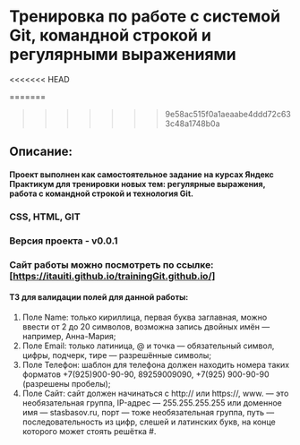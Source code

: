 # Тренировка по работе с системой Git, командной строкой и регулярными выражениями
<<<<<<< HEAD
 
=======


>>>>>>> 9e58ac515f0a1aeaabe4ddd72c633c48a1748b0a
## Описание:
#### Проект выполнен как самостоятельное задание на курсах Яндекс Практикум для тренировки новых тем: регулярные выражения, работа с командной строкой и технология Git.
 
 
### CSS, HTML, GIT
### Версия проекта - v0.0.1
### Сайт работы можно посмотреть по ссылке: [https://itauiti.github.io/trainingGit.github.io/]

#### ТЗ для валидации полей для данной работы:
1. Поле Name: только кириллица, первая буква заглавная, можно ввести от 2 до 20 символов, возможна запись двойных имён — например, Анна-Мария;
2. Поле Email: только латиница, @ и точка — обязательный символ, цифры, подчерк, тире — разрешённые символы;
3. Поле Телефон: шаблон для телефона должен находить номера таких форматов +7(925)900-90-90, 89259009090, +7(925) 900-90-90 (разрешены пробелы);
4. Поле Сайт: сайт должен начинаться с http:// или https://, www. — это необязательная группа, IP-адрес — 255.255.255.255 или доменное имя — stasbasov.ru, порт — тоже необязательная группа, путь — последовательность из цифр, слешей и латинских букв, на конце которого может стоять решётка #.
